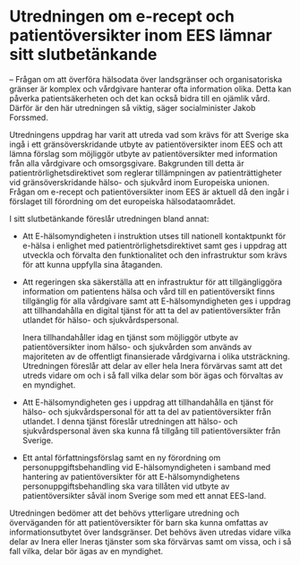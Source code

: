 # Utredningen om e-recept och patientöversikter inom EES lämnar sitt slutbetänkande

– Frågan om att överföra hälsodata över landsgränser och organisatoriska gränser är komplex och vårdgivare hanterar ofta information olika. Detta kan påverka patientsäkerheten och det kan också bidra till en ojämlik vård. Därför är den här utredningen så viktig, säger socialminister Jakob Forssmed.

Utredningens uppdrag har varit att utreda vad som krävs för att Sverige ska ingå i ett gränsöverskridande utbyte av patientöversikter inom EES och att lämna förslag som möjliggör utbyte av patientöversikter med information från alla vårdgivare och omsorgsgivare. Bakgrunden till detta är patientrörlighetsdirektivet som reglerar tillämpningen av patienträttigheter vid gränsöverskridande hälso- och sjukvård inom Europeiska unionen. Frågan om e-recept och patientöversikter inom EES är aktuell då den ingår i förslaget till förordning om det europeiska hälsodataområdet.

I sitt slutbetänkande föreslår utredningen bland annat:

* Att E-hälsomyndigheten i instruktion utses till nationell kontaktpunkt för e-hälsa i enlighet med patientrörlighetsdirektivet samt ges i uppdrag att utveckla och förvalta den funktionalitet och den infrastruktur som krävs för att kunna uppfylla sina åtaganden.
* Att regeringen ska säkerställa att en infrastruktur för att tillgängliggöra information om patientens hälsa och vård till en patientöversikt finns tillgänglig för alla vårdgivare samt att E-hälsomyndigheten ges i uppdrag att tillhandahålla en digital tjänst för att ta del av patientöversikter från utlandet för hälso- och sjukvårdspersonal.

  Inera tillhandahåller idag en tjänst som möjliggör utbyte av patientöversikter inom hälso- och sjukvården som används av majoriteten av de offentligt finansierade vårdgivarna i olika utsträckning. Utredningen föreslår att delar av eller hela Inera förvärvas samt att det utreds vidare om och i så fall vilka delar som bör ägas och förvaltas av en myndighet.
* Att E-hälsomyn­digheten ges i uppdrag att tillhandahålla en tjänst för hälso- och sjuk­vårdspersonal för att ta del av patientöversikter från utlandet. I denna tjänst föreslår utredningen att hälso- och sjukvårdspersonal även ska kunna få tillgång till patientöversikter från Sverige.
* Ett antal författningsförslag samt en ny förordning om personuppgiftsbehandling vid E-hälsomyndigheten i samband med hantering av patientöversikter för att E-hälsomyndighetens personuppgiftsbehandling ska vara tillåten vid utbyte av patientöversikter såväl inom Sverige som med ett annat EES-land.

Utredningen bedömer att det behövs ytterligare utredning och överväganden för att patientöversikter för barn ska kunna omfattas av informationsutbytet över landsgränser. Det behövs även utredas vidare vilka delar av Inera eller Ineras tjänster som ska förvärvas samt om vissa, och i så fall vilka, delar bör ägas av en myndighet.
